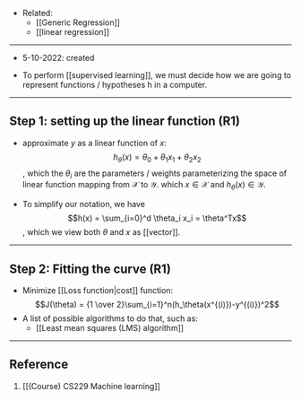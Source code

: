
- Related:
	- [[Generic Regression]]
	- [[linear regression]]

---

- 5-10-2022: created


- To perform [[supervised learning]], we must decide how we are going to represent functions / hypotheses h in a computer. 

---
## Step 1: setting up the linear function (R1)


- approximate $y$ as a linear function of $x$:
$$h_\theta(x)=\theta_0 + \theta_1x_1+\theta_2x_2$$, which the $\theta_i$ are the parameters / weights parameterizing the space of linear function mapping from $\mathcal{X}$ to $\mathcal{Y}$. which $x \in \mathcal{X}$ and $h_\theta(x) \in \mathcal{Y}$.

- To simplify our notation, we have $$h(x) = \sum_{i=0}^d \theta_i x_i = \theta^Tx$$, which we view both $\theta$ and $x$ as [[vector]]. 

---
## Step 2: Fitting the curve (R1)

- Minimize [[Loss function|cost]] function: $$J(\theta) = {1 \over 2}\sum_{i=1}^n(h_\theta(x^{(i)})-y^{(i)})^2$$
- A list of possible algorithms to do that, such as:
	- [[Least mean squares (LMS) algorithm]]





---
## Reference
1. [[(Course) CS229 Machine learning]]